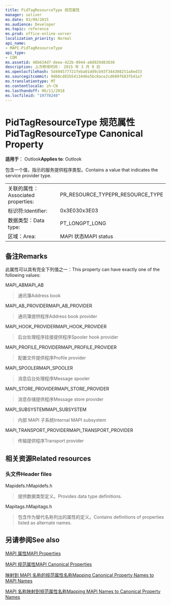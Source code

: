 ```yaml
---
title: PidTagResourceType 规范属性
manager: soliver
ms.date: 03/09/2015
ms.audience: Developer
ms.topic: reference
ms.prod: office-online-server
localization_priority: Normal
api_name:
- MAPI.PidTagResourceType
api_type:
- COM
ms.assetid: 48b634d7-deea-422b-8944-a8d929d83838
description: 上次修改时间： 2015 年 3 月 9 日
ms.openlocfilehash: 5d494577721feba01dd9cb93f344308251a8ed33
ms.sourcegitcommit: 9d60cd82b5413446e5bc8ace2cd689f683fb41a7
ms.translationtype: MT
ms.contentlocale: zh-CN
ms.lasthandoff: 06/11/2018
ms.locfileid: "19778248"
---
```

# <a name="pidtagresourcetype-canonical-property"></a><span data-ttu-id="c53c9-103">PidTagResourceType 规范属性</span><span class="sxs-lookup"><span data-stu-id="c53c9-103">PidTagResourceType Canonical Property</span></span>

  
  
<span data-ttu-id="c53c9-104">**适用于**： Outlook</span><span class="sxs-lookup"><span data-stu-id="c53c9-104">**Applies to**: Outlook</span></span> 
  
<span data-ttu-id="c53c9-105">包含一个值，指示的服务提供程序类型。</span><span class="sxs-lookup"><span data-stu-id="c53c9-105">Contains a value that indicates the service provider type.</span></span>
  
|||
|:-----|:-----|
|<span data-ttu-id="c53c9-106">关联的属性：</span><span class="sxs-lookup"><span data-stu-id="c53c9-106">Associated properties:</span></span>  <br/> |<span data-ttu-id="c53c9-107">PR_RESOURCE_TYPE</span><span class="sxs-lookup"><span data-stu-id="c53c9-107">PR_RESOURCE_TYPE</span></span>  <br/> |
|<span data-ttu-id="c53c9-108">标识符:</span><span class="sxs-lookup"><span data-stu-id="c53c9-108">Identifier:</span></span>  <br/> |<span data-ttu-id="c53c9-109">0x3E03</span><span class="sxs-lookup"><span data-stu-id="c53c9-109">0x3E03</span></span>  <br/> |
|<span data-ttu-id="c53c9-110">数据类型：</span><span class="sxs-lookup"><span data-stu-id="c53c9-110">Data type:</span></span>  <br/> |<span data-ttu-id="c53c9-111">PT_LONG</span><span class="sxs-lookup"><span data-stu-id="c53c9-111">PT_LONG</span></span>  <br/> |
|<span data-ttu-id="c53c9-112">区域：</span><span class="sxs-lookup"><span data-stu-id="c53c9-112">Area:</span></span>  <br/> |<span data-ttu-id="c53c9-113">MAPI 状态</span><span class="sxs-lookup"><span data-stu-id="c53c9-113">MAPI status</span></span>  <br/> |
   
## <a name="remarks"></a><span data-ttu-id="c53c9-114">备注</span><span class="sxs-lookup"><span data-stu-id="c53c9-114">Remarks</span></span>

<span data-ttu-id="c53c9-115">此属性可以具有完全下列值之一：</span><span class="sxs-lookup"><span data-stu-id="c53c9-115">This property can have exactly one of the following values:</span></span>
  
<span data-ttu-id="c53c9-116">MAPI_AB</span><span class="sxs-lookup"><span data-stu-id="c53c9-116">MAPI_AB</span></span> 
  
> <span data-ttu-id="c53c9-117">通讯簿</span><span class="sxs-lookup"><span data-stu-id="c53c9-117">Address book</span></span>
    
<span data-ttu-id="c53c9-118">MAPI_AB_PROVIDER</span><span class="sxs-lookup"><span data-stu-id="c53c9-118">MAPI_AB_PROVIDER</span></span> 
  
> <span data-ttu-id="c53c9-119">通讯簿提供程序</span><span class="sxs-lookup"><span data-stu-id="c53c9-119">Address book provider</span></span>
    
<span data-ttu-id="c53c9-120">MAPI_HOOK_PROVIDER</span><span class="sxs-lookup"><span data-stu-id="c53c9-120">MAPI_HOOK_PROVIDER</span></span> 
  
> <span data-ttu-id="c53c9-121">后台处理程序挂接提供程序</span><span class="sxs-lookup"><span data-stu-id="c53c9-121">Spooler hook provider</span></span>
    
<span data-ttu-id="c53c9-122">MAPI_PROFILE_PROVIDER</span><span class="sxs-lookup"><span data-stu-id="c53c9-122">MAPI_PROFILE_PROVIDER</span></span> 
  
> <span data-ttu-id="c53c9-123">配置文件提供程序</span><span class="sxs-lookup"><span data-stu-id="c53c9-123">Profile provider</span></span>
    
<span data-ttu-id="c53c9-124">MAPI_SPOOLER</span><span class="sxs-lookup"><span data-stu-id="c53c9-124">MAPI_SPOOLER</span></span> 
  
> <span data-ttu-id="c53c9-125">消息后台处理程序</span><span class="sxs-lookup"><span data-stu-id="c53c9-125">Message spooler</span></span>
    
<span data-ttu-id="c53c9-126">MAPI_STORE_PROVIDER</span><span class="sxs-lookup"><span data-stu-id="c53c9-126">MAPI_STORE_PROVIDER</span></span> 
  
> <span data-ttu-id="c53c9-127">消息存储提供程序</span><span class="sxs-lookup"><span data-stu-id="c53c9-127">Message store provider</span></span>
    
<span data-ttu-id="c53c9-128">MAPI_SUBSYSTEM</span><span class="sxs-lookup"><span data-stu-id="c53c9-128">MAPI_SUBSYSTEM</span></span> 
  
> <span data-ttu-id="c53c9-129">内部 MAPI 子系统</span><span class="sxs-lookup"><span data-stu-id="c53c9-129">Internal MAPI subsystem</span></span>
    
<span data-ttu-id="c53c9-130">MAPI_TRANSPORT_PROVIDER</span><span class="sxs-lookup"><span data-stu-id="c53c9-130">MAPI_TRANSPORT_PROVIDER</span></span> 
  
> <span data-ttu-id="c53c9-131">传输提供程序</span><span class="sxs-lookup"><span data-stu-id="c53c9-131">Transport provider</span></span>
    
## <a name="related-resources"></a><span data-ttu-id="c53c9-132">相关资源</span><span class="sxs-lookup"><span data-stu-id="c53c9-132">Related resources</span></span>

### <a name="header-files"></a><span data-ttu-id="c53c9-133">头文件</span><span class="sxs-lookup"><span data-stu-id="c53c9-133">Header files</span></span>

<span data-ttu-id="c53c9-134">Mapidefs.h</span><span class="sxs-lookup"><span data-stu-id="c53c9-134">Mapidefs.h</span></span>
  
> <span data-ttu-id="c53c9-135">提供数据类型定义。</span><span class="sxs-lookup"><span data-stu-id="c53c9-135">Provides data type definitions.</span></span>
    
<span data-ttu-id="c53c9-136">Mapitags.h</span><span class="sxs-lookup"><span data-stu-id="c53c9-136">Mapitags.h</span></span>
  
> <span data-ttu-id="c53c9-137">包含作为替代名称列出的属性的定义。</span><span class="sxs-lookup"><span data-stu-id="c53c9-137">Contains definitions of properties listed as alternate names.</span></span>
    
## <a name="see-also"></a><span data-ttu-id="c53c9-138">另请参阅</span><span class="sxs-lookup"><span data-stu-id="c53c9-138">See also</span></span>



[<span data-ttu-id="c53c9-139">MAPI 属性</span><span class="sxs-lookup"><span data-stu-id="c53c9-139">MAPI Properties</span></span>](mapi-properties.md)
  
[<span data-ttu-id="c53c9-140">MAPI 规范属性</span><span class="sxs-lookup"><span data-stu-id="c53c9-140">MAPI Canonical Properties</span></span>](mapi-canonical-properties.md)
  
[<span data-ttu-id="c53c9-141">映射到 MAPI 名称的规范属性名称</span><span class="sxs-lookup"><span data-stu-id="c53c9-141">Mapping Canonical Property Names to MAPI Names</span></span>](mapping-canonical-property-names-to-mapi-names.md)
  
[<span data-ttu-id="c53c9-142">MAPI 名称映射到规范属性名称</span><span class="sxs-lookup"><span data-stu-id="c53c9-142">Mapping MAPI Names to Canonical Property Names</span></span>](mapping-mapi-names-to-canonical-property-names.md)

